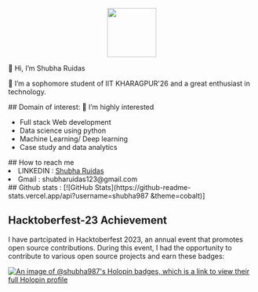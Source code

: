 <div id="header" align="center">
  <img src="https://media.giphy.com/media/M9gbBd9nbDrOTu1Mqx/giphy.gif" width="100"/>
</div>

👋 Hi, I’m Shubha Ruidas
<p>👀 I’m a sophomore student of IIT KHARAGPUR'26 and a great enthusiast in technology.</p>
## Domain of interest:
 🌱 I’m highly interested 
 <ul>
        <li> Full stack Web development</li>
        <li> Data science using python </li>
        <li> Machine Learning/ Deep learning </li>
        <li> Case study and data analytics </li>
    </ul>
## How to reach me
     <li> LINKEDIN : <a href="linkedin.com/in/shubha-ruidas-304978253"> Shubha Ruidas </a></li>
     <li> Gmail : shubharuidas123@gmail.com</li>
## Github stats :
 [![GitHub Stats](https://github-readme-stats.vercel.app/api?username=shubha987 &theme=cobalt)]

## Hacktoberfest-23 Achievement
I have partcipated in Hacktoberfest 2023, an annual event that promotes open source contributions. During this event, I had the opportunity to contribute to various open source projects and earn these badges:

[![An image of @shubha987's Holopin badges, which is a link to view their full Holopin profile](https://holopin.me/shubha987)](https://holopin.io/@shubha987)


<!---
shubha987/shubha987 is a ✨ special ✨ repository because its `README.md` (this file) appears on your GitHub profile.
You can click the Preview link to take a look at your changes.
--->
